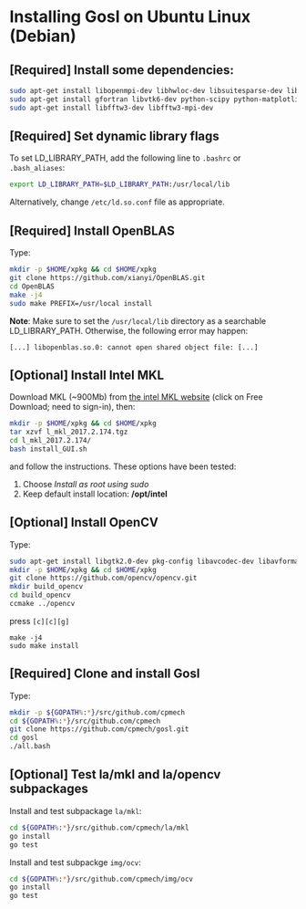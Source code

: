 # Installing Gosl on Ubuntu Linux (Debian)

## [Required] Install some dependencies:

```bash
sudo apt-get install libopenmpi-dev libhwloc-dev libsuitesparse-dev libmumps-dev 
sudo apt-get install gfortran libvtk6-dev python-scipy python-matplotlib dvipng
sudo apt-get install libfftw3-dev libfftw3-mpi-dev
```

## [Required] Set dynamic library flags

To set LD\_LIBRARY\_PATH, add the following line to `.bashrc` or `.bash_aliases`:
```bash
export LD_LIBRARY_PATH=$LD_LIBRARY_PATH:/usr/local/lib
```
Alternatively, change `/etc/ld.so.conf` file as appropriate.

## [Required] Install OpenBLAS

Type:
```bash
mkdir -p $HOME/xpkg && cd $HOME/xpkg
git clone https://github.com/xianyi/OpenBLAS.git
cd OpenBLAS
make -j4
sudo make PREFIX=/usr/local install
```

**Note**: Make sure to set the `/usr/local/lib` directory as a searchable LD\_LIBRARY\_PATH.
Otherwise, the following error may happen:
```
[...] libopenblas.so.0: cannot open shared object file: [...]
```

## [Optional] Install Intel MKL

Download MKL (~900Mb) from [the intel MKL website](https://software.intel.com/en-us/intel-mkl)
(click on Free Download; need to sign-in), then:
```bash
mkdir -p $HOME/xpkg && cd $HOME/xpkg
tar xzvf l_mkl_2017.2.174.tgz
cd l_mkl_2017.2.174/
bash install_GUI.sh
```
and follow the instructions. These options have been tested:
1. Choose _Install as root using sudo_
2. Keep default install location: **/opt/intel**

## [Optional] Install OpenCV

Type:
```bash
sudo apt-get install libgtk2.0-dev pkg-config libavcodec-dev libavformat-dev libswscale-dev
mkdir -p $HOME/xpkg && cd $HOME/xpkg
git clone https://github.com/opencv/opencv.git
mkdir build_opencv
cd build_opencv
ccmake ../opencv
```
press `[c][c][g]`
```
make -j4
sudo make install
```

## [Required] Clone and install Gosl

Type:
```bash
mkdir -p ${GOPATH%:*}/src/github.com/cpmech
cd ${GOPATH%:*}/src/github.com/cpmech
git clone https://github.com/cpmech/gosl.git
cd gosl
./all.bash
```

## [Optional] Test la/mkl and la/opencv subpackages

Install and test subpackage `la/mkl`:
```bash
cd ${GOPATH%:*}/src/github.com/cpmech/la/mkl
go install
go test
```

Install and test subpackge `img/ocv`:
```bash
cd ${GOPATH%:*}/src/github.com/cpmech/img/ocv
go install
go test
```

